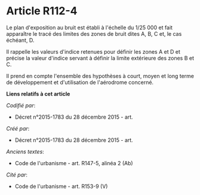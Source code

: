 # Article R112-4

Le plan d'exposition au bruit est établi à l'échelle du 1/25 000 et fait apparaître le tracé des limites des zones de bruit
dites A, B, C et, le cas échéant, D.

Il rappelle les valeurs d'indice retenues pour définir les zones A et D et précise la valeur d'indice servant à définir la
limite extérieure des zones B et C.

Il prend en compte l'ensemble des hypothèses à court, moyen et long terme de développement et d'utilisation de l'aérodrome
concerné.

**Liens relatifs à cet article**

_Codifié par_:

  - Décret n°2015-1783 du 28 décembre 2015 - art.

_Créé par_:

  - Décret n°2015-1783 du 28 décembre 2015 - art.

_Anciens textes_:

  - Code de l'urbanisme - art. R147-5, alinéa 2 (Ab)

_Cité par_:

  - Code de l'urbanisme - art. R153-9 (V)
